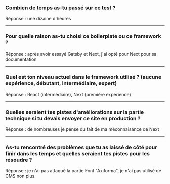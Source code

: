 ### Combien de temps as-tu passé sur ce test ?

Réponse : une dizaine d'heures

---

### Pour quelle raison as-tu choisi ce boilerplate ou ce framework ?

Réponse : après avoir essayé Gatsby et Next, j'ai opté pour Next pour sa documentation

---

### Quel est ton niveau actuel dans le framework utilisé ? (aucune expérience, débutant, intermédiaire, expert)

Réponse : React (intermédiaire), Next (première expérience)

---

### Quelles seraient tes pistes d'améliorations sur la partie technique si tu devais envoyer ce site en production ?

Réponse : de nombreuses je pense du fait de ma méconnaisance de Next

---

### As-tu rencontré des problèmes que tu as laissé de côté pour finir dans les temps et quelles seraient tes pistes pour les résoudre ?

Réponse : je n'ai pas attaqué la partie Font "Axiforma", je n'ai pas utilisé de CMS non plus.
